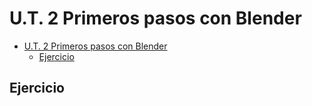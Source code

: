 ﻿# U.T. 2 Primeros pasos con Blender
- [U.T. 2 Primeros pasos con Blender](#ut-2-primeros-pasos-con-blender)
  - [Ejercicio](#ejercicio)
## Ejercicio